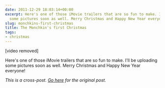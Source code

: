 ```yaml
---
date: 2011-12-29 18:03:14+00:00
excerpt: Here's one of those iMovie trailers that are so fun to make. I'll be uploading
  some pictures soon as well. Merry Christmas and Happy New Year everyone!
slug: monchkins-first-christmas
title: The Monchkin's first Christmas
tags:
- christmas
---
```


[video removed]

Here's one of those iMovie trailers that are so fun to make. I'll be uploading some pictures soon as well. Merry Christmas and Happy New Year everyone!

*This is a cross-post. [Go here](https://aprivateword.wordpress.com/2011/12/29/mias-first-christmas/) for the original post.*
